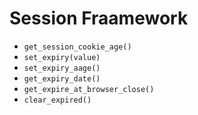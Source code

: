 # Session Fraamework
- `get_session_cookie_age()`
- `set_expiry(value)`
- `set_expiry_aage()`
- `get_expiry_date()`
- `get_expire_at_browser_close()`
- `clear_expired()`
